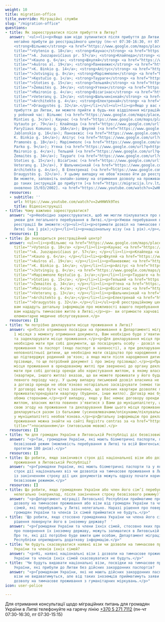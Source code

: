 ```yaml
---
weight: 10
title: migration-office
title_override: Міграційні служби
slug: "/migration-office"
questions:
- title: Як зареєструватися після прибуття в Литву?
  answer: '<ul><li><p>Якщо вам ніде зупинитися після прибуття до Литви, ви повинні
    негайно прибути до реєстраційного центру (пн-чт 07:30-16:30, пт 07:30-15:15):
    <strong>Вільнюс</strong> <a href="https://www.google.com/maps/place/Vilniaus+apskrities+VPK,+Migracijos+valdyba/@54.6762228,25.2627514,17z/data=!4m13!1m7!3m6!1s0x46dd947212325fbb:0x1e4b648bc5b92050!2sVytenio+g.+18,+03229+Vilnius!3b1!8m2!3d54.6762228!4d25.2649401!3m4!1s0x46dd947b1c4b5297:0x8d974aba07bc8349!8m2!3d54.6760867!4d25.264926"
    title="">Vytenio g. 18</a>; <strong>Каунас</strong> <a href="https://www.google.com/maps/place/A.+Juozapavi%C4%8Diaus+pr./@54.8634994,23.948875,17z/data=!3m1!4b1!4m5!3m4!1s0x46e722e997b40a6f:0x30eeb74352630ee9!8m2!3d54.8634994!4d23.9510637"
    title="">A. Juozapavičiaus pr. 57</a>; <strong>Клайпеда</strong> <a href="https://www.google.com/maps/place/Kauno+g.+6,+91156+Klaip%C4%97da/@55.698038,21.1607116,17z/data=!3m1!4b1!4m5!3m4!1s0x46e4dc12481297e1:0x3e43baa913596d9d!8m2!3d55.698038!4d21.1629003"
    title="">Kauno g. 6</a>; <strong>Шяуляй</strong> <a href="https://www.google.com/maps/place/Au%C5%A1ros+al.+19,+76299+%C5%A0iauliai/@55.934618,23.3107761,17z/data=!3m1!4b1!4m5!3m4!1s0x46e5e31e9f4b5bd3:0xcc3e1a291b1b2fa9!8m2!3d55.934615!4d23.313351"
    title="">Aušros al. 19</a>; <strong>Паневежис</strong> <a href="https://www.google.com/maps/place/K.+Binkio+g.+14,+35149+Panev%C4%97%C5%BEys/@55.7351922,24.3414089,17z/data=!3m1!4b1!4m5!3m4!1s0x46e631f67aaa0e79:0x7585e1d4e0c94cb!8m2!3d55.7351892!4d24.3439838"
    title="">K. Binkio g. 14</a>; <strong>Алітус</strong> <a href="https://www.google.com/maps/place/Alytaus+apskrities+VPK+migracijos+skyrius/@54.3963178,24.041171,17z/data=!4m13!1m7!3m6!1s0x46e0b14ffa724f79:0x45ccbba09d0cc8c9!2sJotvingi%C5%B3+g.+8,+62116+Alytus!3b1!8m2!3d54.3963178!4d24.0433597!3m4!1s0x46e0b14ff91ee7a9:0xf73096a99b4ebd2!8m2!3d54.3962853!4d24.0438788"
    title="">Jotvingių g. 8</a>; <strong>Маріямполе</strong> <a href="https://www.google.com/maps/place/K%C4%99stu%C4%8Dio+g.+1,+68308+Marijampol%C4%97/@54.5562699,23.3484766,17z/data=!3m1!4b1!4m5!3m4!1s0x46e12a210975a96d:0x52ba90049f19fc31!8m2!3d54.5562699!4d23.3506653"
    title="">Kęstučio g. 1</a>; <strong>Таураге</strong> <a href="https://www.google.com/maps/place/Migracijos+departamentas+prie+Lietuvos+Respublikos+vidaus+reikal%C5%B3+ministerijos/@55.2472402,22.2851834,17z/data=!4m13!1m7!3m6!1s0x46e43e0d982b51e9:0xf4975bb3eef0780!2sStoties+g.+15,+72263+Taurag%C4%97!3b1!8m2!3d55.2472402!4d22.2873721!3m4!1s0x46e43f36fa39055b:0x36cd7f114a492a6!8m2!3d55.2472243!4d22.2871787"
    title="">Stoties g. 15</a>; <strong>Тельшяй</strong> <a href="https://www.google.com/maps/place/%C5%BDemait%C4%97s+g.+34,+87102+Tel%C5%A1iai/@55.9881491,22.2373316,17z/data=!3m1!4b1!4m5!3m4!1s0x46e59f812de6041f:0x4b21c9c5579ac810!8m2!3d55.9881491!4d22.2395203"
    title="">Žemaitės g. 34</a>; <strong>Утена</strong> <a href="https://www.google.com/maps/place/Maironio+g.+4,+28241+Utena/@55.4976659,25.598556,17z/data=!3m1!4b1!4m5!3m4!1s0x46dd57e6a8a8064b:0x81ba85519977eecf!8m2!3d55.4976629!4d25.6011309"
    title="">Maironio g. 4</a>; <strong>Вісагінас</strong> <a href="https://www.google.com/maps/place/%D0%9E%D1%82%D0%B4%D0%B5%D0%BB+%D0%BC%D0%B8%D0%B3%D1%80%D0%B0%D1%86%D0%B8%D0%B8/@55.5999928,26.4344618,17z/data=!4m13!1m7!3m6!1s0x46c2c9a21ef00233:0x60ad25c872584fa5!2sVeteran%C5%B3+g.+13,+31114+Visaginas!3b1!8m2!3d55.5999928!4d26.4366505!3m4!1s0x46c2c997593bda13:0x855821ccc03a2a6!8m2!3d55.5999389!4d26.4365126"
    title="">Veteranų g. 13</a>; <strong>Шальчинінкай</strong> <a href="https://www.google.com/maps/place/Migracijos+departamentas/@54.3086724,25.3840772,17z/data=!4m13!1m7!3m6!1s0x46ddd0b1642aeaf3:0x45de7ebe0633f8ac!2sArchitekto+g.+4,+17116+%C5%A0al%C4%8Dininkai!3b1!8m2!3d54.3086724!4d25.3862659!3m4!1s0x46ddd19091862683:0xed3125ded0b565b2!8m2!3d54.308785!4d25.3860651"
    title="">Architekto g. 4</a>; <strong>Електренай</strong> <a href="https://www.google.com/maps/place/Draugyst%C4%97s+g.+32,+26121+Elektr%C4%97nai/@54.7844349,24.6721949,17z/data=!3m1!4b1!4m5!3m4!1s0x46e767191a3eddb7:0x8953b234637e9af1!8m2!3d54.7844349!4d24.6743836"
    title="">Draugystės g. 32</a>.</p></li></ul><ul><li><p>Якщо у вас є житло після
    прибуття до Литви, ви можете прийти в будь-яке відділення міграційного управління
    у робочий час: Вільнюс (<a href="https://www.google.com/maps/place/Minties+g.+3,+Vilnius+08233/@54.7062024,25.2968471,17z/data=!3m1!4b1!4m5!3m4!1s0x46dd96a574a9fd2f:0xe623d79f393ab79a!8m2!3d54.7062024!4d25.2990358">Vilnius,
    Minties g. 3</a>); Каунас (<a href="https://www.google.com/maps/place/Vytauto+pr.+79,+Kaunas+44321/@54.8949898,23.9224056,17z/data=!4m5!3m4!1s0x46e722775f376ffd:0x942f9d96c4a750ea!8m2!3d54.8949898!4d23.9245943">Kaunas,
    Vytauto pr. 79</a>); Клайпеда (<a href="https://www.google.com/url?q=https://www.google.com/maps/place/Pary%25C5%25BEiaus%2BKomunos%2Bg.%2B16A,%2BKlaip%25C4%2597da%2B91166/@55.7007622,21.1550866,17z/data%3D!3m1!4b1!4m5!3m4!1s0x46e4dc0e64993137:0xccc54293a6335f3e!8m2!3d55.7007622!4d21.1572753&amp;sa=D&amp;source=docs&amp;ust=1647603592864925&amp;usg=AOvVaw3lzgGZW3suTNZWT3-PisFK">Klaipėda,
    Paryžiaus Komunos g. 16A</a>); Шяуляй (<a href="https://www.google.com/url?q=https://www.google.com/maps/place/J.%2BJablonskio%2Bg.%2B16,%2B%25C5%25A0iauliai%2B78162/@55.9202119,23.2805633,17z/data%3D!3m1!4b1!4m5!3m4!1s0x46e5e3a7aed35ceb:0xefa94efb28280b5a!8m2!3d55.9202119!4d23.282752&amp;sa=D&amp;source=docs&amp;ust=1647603606043686&amp;usg=AOvVaw18HzQNUWMH4WiSd_wzv8t7">Šiauliai,
    Jablonskio g. 16</a>); Панєвєжіс (<a href="https://www.google.com/url?q=https://www.google.com/maps/place/K.%2BBinkio%2Bg.%2B14,%2BPanev%25C4%2597%25C5%25BEys%2B35149/@55.73527,24.3419875,17z/data%3D!3m1!4b1!4m5!3m4!1s0x46e631f66563fb1b:0x59a82dd153ea71fd!8m2!3d55.73527!4d24.3441762&amp;sa=D&amp;source=docs&amp;ust=1647603620659954&amp;usg=AOvVaw3vDAbhUmqRHy5M8NYL3Se0">Panevėžys,
    K. Binkio g. 14</a>); Алітус (<a href="https://www.google.com/url?q=https://www.google.com/maps/place/Pramon%25C4%2597s%2Bg.%2B1b,%2BAlytus%2B62323/@54.421532,24.0185523,17z/data%3D!3m1!4b1!4m5!3m4!1s0x46e0b41bcf1f7ed5:0x76bc5b57b999fde1!8m2!3d54.421532!4d24.020741&amp;sa=D&amp;source=docs&amp;ust=1647603634936037&amp;usg=AOvVaw1O2_UY6w14d8XhadqMwrcE">Alytus,
    Pramonės g. 1B</a>); Маріямполє (<a href="https://www.google.com/url?q=https://www.google.com/maps/place/Parko%2Bg.%2B9,%2BMarijampol%25C4%2597%2B68218/@54.5728225,23.3579025,17z/data%3D!3m1!4b1!4m5!3m4!1s0x46e12a38b07379f5:0x791b3d5d99f340c1!8m2!3d54.5728225!4d23.3600912&amp;sa=D&amp;source=docs&amp;ust=1647603648920178&amp;usg=AOvVaw32VDD3CJ9NjKXrVf_BP6Ku">Marijampolė,
    Parko g. 9</a>); Утяна (<a href="https://www.google.com/url?q=https://www.google.com/maps/place/Maironio%2Bg.%2B4,%2BUtena%2B28241/@55.4976629,25.5989422,17z/data%3D!3m1!4b1!4m5!3m4!1s0x46dd57e6a8a8064b:0x81ba85519977eecf!8m2!3d55.4976629!4d25.6011309&amp;sa=D&amp;source=docs&amp;ust=1647603662152644&amp;usg=AOvVaw1UuZ7VAfU2qFmXkkl0WcNU">Utena,
    Maironio g. 4</a>); Тельшяй (<a href="https://www.google.com/url?q=https://www.google.com/maps/place/%25C5%25BDemait%25C4%2597s%2Bg.%2B34,%2BTel%25C5%25A1iai%2B87102/@55.9881491,22.2373316,17z/data%3D!3m1!4b1!4m5!3m4!1s0x46e59f812de6041f:0x4b21c9c5579ac810!8m2!3d55.9881491!4d22.2395203&amp;sa=D&amp;source=docs&amp;ust=1647603678223977&amp;usg=AOvVaw2RAEh5r0YbybyVSeb-KEr8">Telšiai,
    Žemaitės g. 34</a>); Таураґє (<a href="https://www.google.com/url?q=https://www.google.com/maps/place/Stoties%2Bg.%2B15,%2BTaurag%25C4%2597%2B72263/@55.2472402,22.2851834,17z/data%3D!3m1!4b1!4m5!3m4!1s0x46e43e0d982b51e9:0xf4975bb3eef0780!8m2!3d55.2472402!4d22.2873721&amp;sa=D&amp;source=docs&amp;ust=1647603698715007&amp;usg=AOvVaw0Uwbgmq9tpCBR1NYGbHJaE">Tauragė,
    Stoties g. 15</a>); Вісаґінас (<a href="https://www.google.com/url?q=https://www.google.com/maps/place/Veteran%25C5%25B3%2Bg.%2B13,%2BVisaginas%2B31114/@55.5999928,26.4344618,17z/data%3D!3m1!4b1!4m5!3m4!1s0x46c2c9a21ef00233:0x60ad25c872584fa5!8m2!3d55.5999928!4d26.4366505&amp;sa=D&amp;source=docs&amp;ust=1647603714726166&amp;usg=AOvVaw0514boVh2ZAVsuVxcxOzkh">Visaginas,
    Veteranų g. 13</a>), У Шальчинінкай (<a href="https://www.google.com/maps/place/Architekto+g.+4,+%C5%A0al%C4%8Dininkai+17116/@54.3086724,25.3840772,17z/data=!3m1!4b1!4m5!3m4!1s0x46ddd0b1642aeaf3:0x45de7ebe0633f8ac!8m2!3d54.3086724!4d25.3862659">Šalčininkai,
    Architekto g. 4</a>), В Електренаї (<a href="https://www.google.com/maps/place/Draugyst%C4%97s+g.+32,+Elektr%C4%97nai+26121/@54.7844349,24.6721949,17z/data=!3m1!4b1!4m5!3m4!1s0x46e767191a3eddb7:0x8953b234637e9af1!8m2!3d54.7844349!4d24.6743836">Elektrėnai,
    Draugystės g. 32</a>). У цьому випадку не обов’язково йти до реєстраційного центру;</p></li></ul><ul><li><p>Якщо
    Ви можете, заповніть онлайн-заявку на отримання дозволу на проживання відповідно
    до таких інструкцій до прибуття [<a href="https://migracija.lrv.lt/uploads/migracija/documents/files/Migris%20paskyros%20suk%C5%ABrimo%20ir%20LLG%20pra%C5%A1ymo%20pildymo%20atmintin%C4%97%20-%20savanoriams(3).pdf">інструкції</a>,
    оновлено 15/03/2002]. <a href="https://www.youtube.com/watch?v=2wHHWVk9Tes">Відеоінструкції</a>.</p></li></ul>'
  resources:
  - subtitle: ''
    url: https://www.youtube.com/watch?v=2wHHWVk9Tes
    title: Відеоінструкції
- title: Чому важливо зареєструватися?
  answer: "<p>Необхідно зареєструватися, щоб ми могли піклуватися про вас і створювати
    умови для легального перебування в Литві.</p><p>Умови перебування в Литві. Після
    реєстрації Ви зможете:</p><ul><li><p>отримати дозвіл на тимчасове проживання в
    Литві (на 1 рік);</p></li><li><p>національну візу (на 1 рік).</p></li></ul>"
  resources: []
- title: Де знаходиться реєстраційний центр?
  answer: <ul><li><p>Вільнюс <a href="https://www.google.com/maps/place/Vilniaus+apskrities+VPK,+Migracijos+valdyba/@54.6762228,25.2627514,17z/data=!4m13!1m7!3m6!1s0x46dd947212325fbb:0x1e4b648bc5b92050!2sVytenio+g.+18,+03229+Vilnius!3b1!8m2!3d54.6762228!4d25.2649401!3m4!1s0x46dd947b1c4b5297:0x8d974aba07bc8349!8m2!3d54.6760867!4d25.264926"
    title="">Vytenio g. 18</a> </p></li><li><p>Каунас <a href="https://www.google.com/maps/place/A.+Juozapavi%C4%8Diaus+pr./@54.8634994,23.948875,17z/data=!3m1!4b1!4m5!3m4!1s0x46e722e997b40a6f:0x30eeb74352630ee9!8m2!3d54.8634994!4d23.9510637"
    title="">A. Juozapavičiaus pr. 57</a>; </p></li><li><p>Клайпеда <a href="https://www.google.com/maps/place/Kauno+g.+6,+91156+Klaip%C4%97da/@55.698038,21.1607116,17z/data=!3m1!4b1!4m5!3m4!1s0x46e4dc12481297e1:0x3e43baa913596d9d!8m2!3d55.698038!4d21.1629003"
    title="">Kauno g. 6</a>; </p></li><li><p>Шяуляй <a href="https://www.google.com/maps/place/Au%C5%A1ros+al.+19,+76299+%C5%A0iauliai/@55.934618,23.3107761,17z/data=!3m1!4b1!4m5!3m4!1s0x46e5e31e9f4b5bd3:0xcc3e1a291b1b2fa9!8m2!3d55.934615!4d23.313351"
    title="">Aušros al. 19</a>; </p></li><li><p>Паневежис <a href="https://www.google.com/maps/place/K.+Binkio+g.+14,+35149+Panev%C4%97%C5%BEys/@55.7351922,24.3414089,17z/data=!3m1!4b1!4m5!3m4!1s0x46e631f67aaa0e79:0x7585e1d4e0c94cb!8m2!3d55.7351892!4d24.3439838"
    title="">K. Binkio g. 14</a>; </p></li><li><p>Алітус <a href="https://www.google.com/maps/place/Alytaus+apskrities+VPK+migracijos+skyrius/@54.3963178,24.041171,17z/data=!4m13!1m7!3m6!1s0x46e0b14ffa724f79:0x45ccbba09d0cc8c9!2sJotvingi%C5%B3+g.+8,+62116+Alytus!3b1!8m2!3d54.3963178!4d24.0433597!3m4!1s0x46e0b14ff91ee7a9:0xf73096a99b4ebd2!8m2!3d54.3962853!4d24.0438788"
    title="">Jotvingių g. 8</a>; <a href="https://www.google.com/maps/place/K%C4%99stu%C4%8Dio+g.+1,+68308+Marijampol%C4%97/@54.5562699,23.3484766,17z/data=!3m1!4b1!4m5!3m4!1s0x46e12a210975a96d:0x52ba90049f19fc31!8m2!3d54.5562699!4d23.3506653"
    title="">Маріямполе Kęstučio g. 1</a>;</p></li><li><p>Таураге <a href="https://www.google.com/maps/place/Migracijos+departamentas+prie+Lietuvos+Respublikos+vidaus+reikal%C5%B3+ministerijos/@55.2472402,22.2851834,17z/data=!4m13!1m7!3m6!1s0x46e43e0d982b51e9:0xf4975bb3eef0780!2sStoties+g.+15,+72263+Taurag%C4%97!3b1!8m2!3d55.2472402!4d22.2873721!3m4!1s0x46e43f36fa39055b:0x36cd7f114a492a6!8m2!3d55.2472243!4d22.2871787"
    title="">Stoties g. 15</a>; </p></li><li><p>Тельшяй <a href="https://www.google.com/maps/place/%C5%BDemait%C4%97s+g.+34,+87102+Tel%C5%A1iai/@55.9881491,22.2373316,17z/data=!3m1!4b1!4m5!3m4!1s0x46e59f812de6041f:0x4b21c9c5579ac810!8m2!3d55.9881491!4d22.2395203"
    title="">Žemaitės g. 34</a>; </p></li><li><p>Утена <a href="https://www.google.com/maps/place/Maironio+g.+4,+28241+Utena/@55.4976659,25.598556,17z/data=!3m1!4b1!4m5!3m4!1s0x46dd57e6a8a8064b:0x81ba85519977eecf!8m2!3d55.4976629!4d25.6011309"
    title="">Maironio g. 4</a>; </p></li><li><p>Вісагінас <a href="https://www.google.com/maps/place/%D0%9E%D1%82%D0%B4%D0%B5%D0%BB+%D0%BC%D0%B8%D0%B3%D1%80%D0%B0%D1%86%D0%B8%D0%B8/@55.5999928,26.4344618,17z/data=!4m13!1m7!3m6!1s0x46c2c9a21ef00233:0x60ad25c872584fa5!2sVeteran%C5%B3+g.+13,+31114+Visaginas!3b1!8m2!3d55.5999928!4d26.4366505!3m4!1s0x46c2c997593bda13:0x855821ccc03a2a6!8m2!3d55.5999389!4d26.4365126"
    title="">Veteranų g. 13</a>; </p></li><li><p>Шальчинінкай <a href="https://www.google.com/maps/place/Migracijos+departamentas/@54.3086724,25.3840772,17z/data=!4m13!1m7!3m6!1s0x46ddd0b1642aeaf3:0x45de7ebe0633f8ac!2sArchitekto+g.+4,+17116+%C5%A0al%C4%8Dininkai!3b1!8m2!3d54.3086724!4d25.3862659!3m4!1s0x46ddd19091862683:0xed3125ded0b565b2!8m2!3d54.308785!4d25.3860651"
    title="">Architekto g. 4</a>;</p></li><li><p>Електренай <a href="https://www.google.com/maps/place/Draugyst%C4%97s+g.+32,+26121+Elektr%C4%97nai/@54.7844349,24.6721949,17z/data=!3m1!4b1!4m5!3m4!1s0x46e767191a3eddb7:0x8953b234637e9af1!8m2!3d54.7844349!4d24.6743836"
    title="">Draugystės g. 32</a>.</p></li></ul><p>В реєстраційному центрі:</p><p>-
    вам нададуть детальну інформацію про можливості вашого перебування в Литві;</p><p>-
    вам нададуть тимчасове житло в Литві;</p><p>- ви отримаєте харчові пайки, ви отримаєте
    елементарне медичне обслуговування.</p>
  resources: []
- title: Чи потрібно декларувати місце проживання в Литві?
  answer: <p>Після отримання посвідки на проживання в Департаменті міграції, протягом
    1 місяця з моменту отримання документа, Вам необхідно буде з'явитися до муніципалітету
    та задекларувати місце проживання.</p><p>Для декларування місця проживання Вам
    необхідно мати при собі документи, що посвідчують особу - дозвіл на тимчасове
    проживання та паспорт (якщо паспорт в наявності), а при декларуванні місця проживання
    неповнолітньої дитини, ще необхідно мати свідоцтво про народження дитини (документ,
    що підтверджує родинний зв'язок; а якщо мати після народження дитини змінювала
    прізвище, то ще потрібний документ і про зміну прізвища).</p><p>При декларуванні
    місця проживання в орендованому житлі при зверненні до органу декларування, потрібно
    мати при собі договір оренди або користування житлом, в якому власник будинку
    (квартири, іншого житла) вказав, що ви можете проживати у його будинку протягом
    певного періоду часу. У цьому випадку письмовий дозвіл власника не потрібний,
    а договір оренди не обов'язково нотаріально засвідчувати (немає такої вимоги).
    У договорі має бути чітко зазначено, що власник квартири дозволяє певним особам
    проживати/орендувати квартиру (будинок, інше житло). Договір має бути підписаний
    обома сторонами.</p><p>У випадку, якщо у Вас немає договору оренди або користування
    житлом, власник житла повинен з'явитися з Вами до муніципалітету, щоб підтвердити
    свою згоду на проживання та декларування Вами цього місця проживання.</p><p>Діти
    декларуються разом із батьками (усиновлювачами/опікунами/піклувальниками) їх присутність
    у муніципалітеті необов'язкова.</p><p>Детальну інформацію про декларування місця
    проживання можна знайти на сайті Registru centras за <a href="https://info.registrucentras.lt/"
    title="">посиланням</a> (литовською мовою).</p>
  resources: []
- title: Чи для громадян України в Литовській Республіці діє безвізовий режим?
  answer: "<p>Так, громадяни України, які мають біометричні паспорти, підпадають під
    безвізовий режим (можливість перебування в Литві та всій Шенгенській зоні 90 днів
    протягом 180 днів).</p>"
  resources: []
- title: Що робити, якщо закінчився строк дії національної візи або дозволу на тимчасове
    проживання в Литовській Республіці?
  answer: "<p>Громадяни України, які мають біометричні паспорти та у яких закінчується
    строк дії національних віз чи дозволів на тимчасове проживання в Литовській Республіці,
    із закінченням строку дії цих документів можуть одразу почати користуватися 90-денним
    безвізовим режимом.</p>"
  resources: []
- title: Що робити, якщо громадянин України або член його сім’ї перебуває в Литві
    нелегально (наприклад, після закінчення строку безвізового режиму)?
  answer: "<p>Департамент міграції Литовської Республіки прийматиме прохання на отримання
    дозволу на тимчасове проживання або візи від громадян України та членів їхніх
    сімей, які перебувають у Литві нелегально. Наразі рішення про повернення чи вислання
    громадян України та членів їх сімей прийматися не будуть.</p>"
- title: 'Що робити, якщо стосовно громадянина України чи члена його сім’ї прийнято
    рішення повернути його в іноземну державу?  '
  answer: "<p>Громадяни України та члени їхніх сімей, стосовно яких прийнято рішення
    про повернення їх іноземну державу, можуть залишатися в Литовській Республіці.
    Про те, які дії потрібно буде вжити цим особам, Департамент міграції Литовської
    Республіки оприлюднить додаткову інформацію.</p>"
- title: Чи будуть скасовуватися наявні візи чи дозволи на тимчасове проживання громадян
    України та членів їхніх сімей?
  answer: "<p>Ні, наявні національні візи і дозволи на тимчасове проживання громадян
    України та членів їхніх сімей скасовуватися не будуть.</p>"
- title: 'Чи будуть видавати національні візи, посвідки на тимчасове проживання громадянам
    України, які прибули до Литви без дійсних закордонних паспортів?  '
  answer: "<p>Громадянам України, які не мають дійсних закордонних паспортів, національні
    візи не видаватимуться, але від таких іноземців прийматимуть заяви про надання
    дозволу на тимчасове проживання з гуманітарних міркувань.</p>"
icon: user-police

---
```

Для отримання консультації щодо міграційних питань для громадян України в Литві телефонуйте на гарячу лінію [+370 5 271 7112](tel:+37052717112) (пн-чт 07:30-16:30, пт 07:30-15:15) 